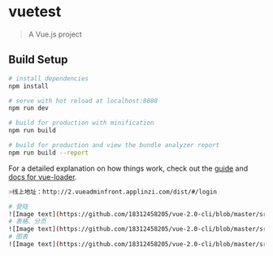 # vuetest

> A Vue.js project

## Build Setup

``` bash
# install dependencies
npm install

# serve with hot reload at localhost:8080
npm run dev

# build for production with minification
npm run build

# build for production and view the bundle analyzer report
npm run build --report
```

For a detailed explanation on how things work, check out the [guide](http://vuejs-templates.github.io/webpack/) and [docs for vue-loader](http://vuejs.github.io/vue-loader).

``` bash
>线上地址：http://2.vueadminfront.applinzi.com/dist/#/login

# 登陆
![Image text](https://github.com/18312458205/vue-2.0-cli/blob/master/src/show-img/Snipaste_2018-06-04_22-40-16.png)
# 表格、分页
![Image text](https://github.com/18312458205/vue-2.0-cli/blob/master/src/show-img/Snipaste_2018-06-04_22-48-47.png)
# 图表
![Image text](https://github.com/18312458205/vue-2.0-cli/blob/master/src/show-img/Snipaste_2018-06-05_23-48-21.png)
